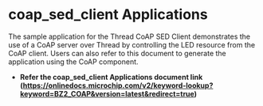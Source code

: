 # coap_sed_client Applications

The sample application for the Thread CoAP SED Client demonstrates the use of a CoAP server over Thread by controlling the LED resource from the CoAP client. Users can also refer to this document to generate the application using the CoAP component.

-   **Refer the coap_sed_client Applications document link (https://onlinedocs.microchip.com/v2/keyword-lookup?keyword=BZ2_COAP&version=latest&redirect=true)**